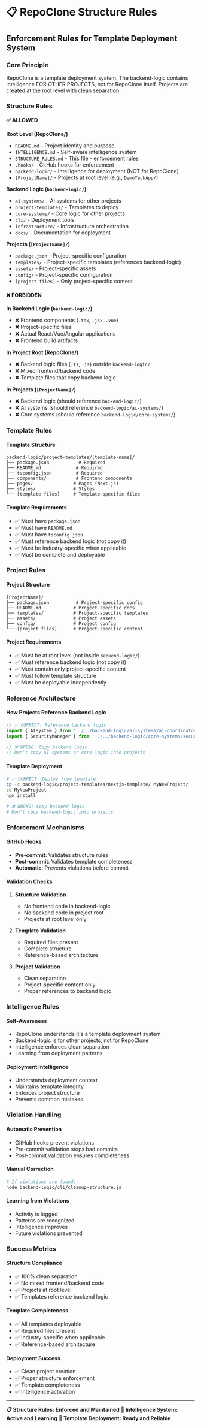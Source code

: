 # 📋 RepoClone Structure Rules

## **Enforcement Rules for Template Deployment System**

### **Core Principle**
RepoClone is a template deployment system. The backend-logic contains intelligence FOR OTHER PROJECTS, not for RepoClone itself. Projects are created at the root level with clean separation.

### **Structure Rules**

#### **✅ ALLOWED**

**Root Level (RepoClone/)**
- `README.md` - Project identity and purpose
- `INTELLIGENCE.md` - Self-aware intelligence system
- `STRUCTURE_RULES.md` - This file - enforcement rules
- `.hooks/` - GitHub hooks for enforcement
- `backend-logic/` - Intelligence for deployment (NOT for RepoClone)
- `[ProjectName]/` - Projects at root level (e.g., `DemoTechApp/`)

**Backend Logic (`backend-logic/`)**
- `ai-systems/` - AI systems for other projects
- `project-templates/` - Templates to deploy
- `core-systems/` - Core logic for other projects
- `cli/` - Deployment tools
- `infrastructure/` - Infrastructure orchestration
- `docs/` - Documentation for deployment

**Projects (`[ProjectName]/`)**
- `package.json` - Project-specific configuration
- `templates/` - Project-specific templates (references backend-logic)
- `assets/` - Project-specific assets
- `config/` - Project-specific configuration
- `[project files]` - Only project-specific content

#### **❌ FORBIDDEN**

**In Backend Logic (`backend-logic/`)**
- ❌ Frontend components (`.tsx`, `.jsx`, `.vue`)
- ❌ Project-specific files
- ❌ Actual React/Vue/Angular applications
- ❌ Frontend build artifacts

**In Project Root (RepoClone/)**
- ❌ Backend logic files (`.ts`, `.js`) outside `backend-logic/`
- ❌ Mixed frontend/backend code
- ❌ Template files that copy backend logic

**In Projects (`[ProjectName]/`)**
- ❌ Backend logic (should reference `backend-logic/`)
- ❌ AI systems (should reference `backend-logic/ai-systems/`)
- ❌ Core systems (should reference `backend-logic/core-systems/`)

### **Template Rules**

#### **Template Structure**
```
backend-logic/project-templates/[template-name]/
├── package.json           # Required
├── README.md             # Required
├── tsconfig.json         # Required
├── components/           # Frontend components
├── pages/               # Pages (Next.js)
├── styles/              # Styles
└── [template files]     # Template-specific files
```

#### **Template Requirements**
- ✅ Must have `package.json`
- ✅ Must have `README.md`
- ✅ Must have `tsconfig.json`
- ✅ Must reference backend logic (not copy it)
- ✅ Must be industry-specific when applicable
- ✅ Must be complete and deployable

### **Project Rules**

#### **Project Structure**
```
[ProjectName]/
├── package.json          # Project-specific config
├── README.md            # Project-specific docs
├── templates/           # Project-specific templates
├── assets/              # Project assets
├── config/              # Project config
└── [project files]      # Project-specific content
```

#### **Project Requirements**
- ✅ Must be at root level (not inside `backend-logic/`)
- ✅ Must reference backend logic (not copy it)
- ✅ Must contain only project-specific content
- ✅ Must follow template structure
- ✅ Must be deployable independently

### **Reference Architecture**

#### **How Projects Reference Backend Logic**
```typescript
// ✅ CORRECT: Reference backend logic
import { AISystem } from '../../backend-logic/ai-systems/ai-coordinator';
import { SecurityManager } from '../../backend-logic/core-systems/security/security-manager';

// ❌ WRONG: Copy backend logic
// Don't copy AI systems or core logic into projects
```

#### **Template Deployment**
```bash
# ✅ CORRECT: Deploy from template
cp -r backend-logic/project-templates/nextjs-template/ MyNewProject/
cd MyNewProject
npm install

# ❌ WRONG: Copy backend logic
# Don't copy backend-logic into projects
```

### **Enforcement Mechanisms**

#### **GitHub Hooks**
- **Pre-commit**: Validates structure rules
- **Post-commit**: Validates template completeness
- **Automatic**: Prevents violations before commit

#### **Validation Checks**
1. **Structure Validation**
   - No frontend code in backend-logic
   - No backend code in project root
   - Projects at root level only

2. **Template Validation**
   - Required files present
   - Complete structure
   - Reference-based architecture

3. **Project Validation**
   - Clean separation
   - Project-specific content only
   - Proper references to backend logic

### **Intelligence Rules**

#### **Self-Awareness**
- RepoClone understands it's a template deployment system
- Backend-logic is for other projects, not for RepoClone
- Intelligence enforces clean separation
- Learning from deployment patterns

#### **Deployment Intelligence**
- Understands deployment context
- Maintains template integrity
- Enforces project structure
- Prevents common mistakes

### **Violation Handling**

#### **Automatic Prevention**
- GitHub hooks prevent violations
- Pre-commit validation stops bad commits
- Post-commit validation ensures completeness

#### **Manual Correction**
```bash
# If violations are found:
node backend-logic/cli/cleanup-structure.js
```

#### **Learning from Violations**
- Activity is logged
- Patterns are recognized
- Intelligence improves
- Future violations prevented

### **Success Metrics**

#### **Structure Compliance**
- ✅ 100% clean separation
- ✅ No mixed frontend/backend code
- ✅ Projects at root level
- ✅ Templates reference backend logic

#### **Template Completeness**
- ✅ All templates deployable
- ✅ Required files present
- ✅ Industry-specific when applicable
- ✅ Reference-based architecture

#### **Deployment Success**
- ✅ Clean project creation
- ✅ Proper structure enforcement
- ✅ Template completeness
- ✅ Intelligence activation

---

**📋 Structure Rules: Enforced and Maintained**
**🧠 Intelligence System: Active and Learning**
**🚀 Template Deployment: Ready and Reliable** 